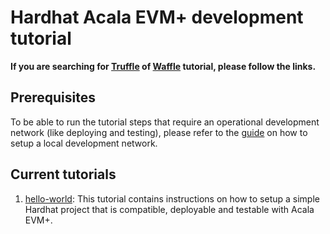 # Hardhat Acala EVM+ development tutorial

**If you are searching for [Truffle]() of [Waffle]() tutorial, please follow the links.**

## Prerequisites

To be able to run the tutorial steps that require an operational development network (like deploying
and testing), please refer to the [guide](https://github.com/AcalaNetwork/Acala#5-development) on
how to setup a local development network.

## Current tutorials

1. [hello-world](./hello-world/README.md): This tutorial contains instructions on how to setup a
simple Hardhat project that is compatible, deployable and testable with Acala EVM+.